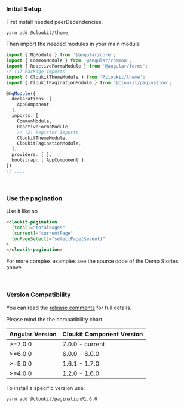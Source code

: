 <!-- !!! will be dynamically included into cloukit.github.io component doc !!! -->
<!-- !!! DO NOT USE UNECESSARY MARRKUP THAT BREAKS THE CORPORATE DESIGN !!! -->

### Initial Setup

First install needed peerDependencies.

```
yarn add @cloukit/theme
```

Then import the needed modules in your main module

```typescript
import { NgModule } from '@angular/core';
import { CommonModule } from '@angular/common';
import { ReactiveFormsModule } from '@angular/forms';
// (1) Package Imports
import { CloukitThemeModule } from '@cloukit/theme';
import { CloukitPaginationModule } from '@cloukit/pagination';

@NgModule({
  declarations: [
    AppComponent
  ],
  imports: [
    CommonModule,
    ReactiveFormsModule,
    // (2) Register Imports
    CloukitThemeModule,
    CloukitPaginationModule,
  ],
  providers: [ ],
  bootstrap: [ AppComponent ],
})
// ....
```

&nbsp;

### Use the pagination

Use it like so

```html
<cloukit-pagination
  [total]="totalPages"
  [current]="currentPage"
  (onPageSelect)="selectPage($event)"
>
</cloukit-pagination>
```

For more complex examples see the source code of the Demo Stories above.


&nbsp;

### Version Compatibility

You can read the [release comments](https://github.com/cloukit/pagination/releases) for full details.

Please mind the the compatibility chart

| Angular Version | Cloukit Component Version |
|-----------------|---------------------------|
| >=7.0.0         | 7.0.0 - current           |
| >=6.0.0         | 6.0.0 - 6.0.0             |
| >=5.0.0         | 1.6.1 - 1.7.0             |
| >=4.0.0         | 1.2.0 - 1.6.0             |

To install a specific version use:

```
yarn add @cloukit/pagination@1.6.0
```


